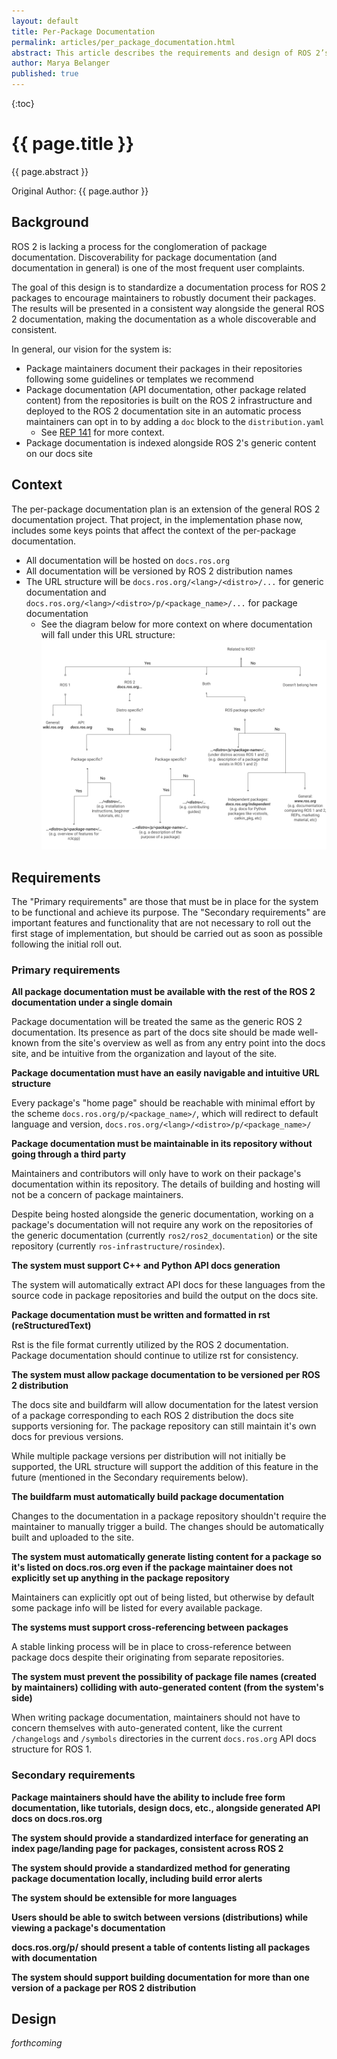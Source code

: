 ```yaml
---
layout: default
title: Per-Package Documentation
permalink: articles/per_package_documentation.html
abstract: This article describes the requirements and design of ROS 2’s per-package documentation system.
author: Marya Belanger
published: true
---
```


{:toc}

# {{ page.title }}

<div class="abstract" markdown="1">
{{ page.abstract }}
</div>

Original Author: {{ page.author }}

## Background

ROS 2 is lacking a process for the conglomeration of package documentation.
Discoverability for package documentation (and documentation in general) is one of the most frequent user complaints.

The goal of this design is to standardize a documentation process for ROS 2 packages to encourage maintainers to robustly document their packages.
The results will be presented in a consistent way alongside the general ROS 2 documentation, making the documentation as a whole discoverable and consistent.

In general, our vision for the system is:

- Package maintainers document their packages in their repositories following some guidelines or templates we recommend
- Package documentation (API documentation, other package related content) from the repositories is built on the ROS 2 infrastructure and deployed to the ROS 2 documentation site in an automatic process maintainers can opt in to by adding a `doc` block to the `distribution.yaml`
  - See [REP 141](https://www.ros.org/reps/rep-0141.html) for more context.
- Package documentation is indexed alongside ROS 2's generic content on our docs site

## Context

The per-package documentation plan is an extension of the general ROS 2 documentation project.
That project, in the implementation phase now, includes some keys points that affect the context of the per-package documentation.

- All documentation will be hosted on `docs.ros.org`
- All documentation will be versioned by ROS 2 distribution names
- The URL structure will be `docs.ros.org/<lang>/<distro>/...` for generic documentation and `docs.ros.org/<lang>/<distro>/p/<package_name>/...` for package documentation
  - See the diagram below for more context on where documentation will fall under this URL structure:
  ![](per_package_documentation/Version_package_flowchart.png)

## Requirements

The "Primary requirements" are those that must be in place for the system to be functional and achieve its purpose.
The "Secondary requirements" are important features and functionality that are not necessary to roll out the first stage of implementation, but should be carried out as soon as possible following the initial roll out.

### Primary requirements

**All package documentation must be available with the rest of the ROS 2 documentation under a single domain**

Package documentation will be treated the same as the generic ROS 2 documentation.
Its presence as part of the docs site should be made well-known from the site's overview as well as from any entry point into the docs site, and be intuitive from the organization and layout of the site.

**Package documentation must have an easily navigable and intuitive URL structure**

Every package's "home page" should be reachable with minimal effort by the scheme `docs.ros.org/p/<package_name>/`, which will redirect to default language and version, `docs.ros.org/<lang>/<distro>/p/<package_name>/`  

**Package documentation must be maintainable in its repository without going through a third party**

Maintainers and contributors will only have to work on their package's documentation within its repository.
The details of building and hosting will not be a concern of package maintainers.

Despite being hosted alongside the generic documentation, working on a package's documentation will not require any work on the repositories of the generic documentation (currently `ros2/ros2_documentation`) or the site repository (currently `ros-infrastructure/rosindex`).

**The system must support C++ and Python API docs generation**

The system will automatically extract API docs for these languages from the source code in package repositories and build the output on the docs site.

**Package documentation must be written and formatted in rst (reStructuredText)**

Rst is the file format currently utilized by the ROS 2 documentation.
Package documentation should continue to utilize rst for consistency.

**The system must allow package documentation to be versioned per ROS 2 distribution**

The docs site and buildfarm will allow documentation for the latest version of a package corresponding to each ROS 2 distribution the docs site supports versioning for.
The package repository can still maintain it's own docs for previous versions.

While multiple package versions per distribution will not initially be supported, the URL structure will support the addition of this feature in the future (mentioned in the Secondary requirements below).

**The buildfarm must automatically build package documentation**

Changes to the documentation in a package repository shouldn't require the maintainer to manually trigger a build.
The changes should be automatically built and uploaded to the site.

**The system must automatically generate listing content for a package so it's listed on docs.ros.org even if the package maintainer does not explicitly set up anything in the package repository**

Maintainers can explicitly opt out of being listed, but otherwise by default some package info will be listed for every available package.

**The systems must support cross-referencing between packages**

A stable linking process will be in place to cross-reference between package docs despite their originating from separate repositories.

**The system must prevent the possibility of package file names (created by maintainers) colliding with auto-generated content (from the system's side)**

When writing package documentation, maintainers should not have to concern themselves with auto-generated content, like the current `/changelogs` and `/symbols` directories in the current `docs.ros.org` API docs structure for ROS 1.

### Secondary requirements

**Package maintainers should have the ability to include free form documentation, like tutorials, design docs, etc., alongside generated API docs on docs.ros.org**

**The system should provide a standardized interface for generating an index page/landing page for packages, consistent across ROS 2**

**The system should provide a standardized method for generating package documentation locally, including build error alerts**

**The system should be extensible for more languages**

**Users should be able to switch between versions (distributions) while viewing a package's documentation**

**docs.ros.org/p/ should present a table of contents listing all packages with documentation**

**The system should support building documentation for more than one version of a package per ROS 2 distribution**


## Design

*forthcoming*
